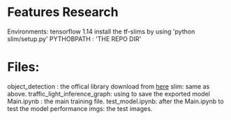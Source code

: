 # Features Research

Environments:
tensorflow 1.14
install the tf-slims by using 'python slim/setup.py'
PYTHOBPATH : 'THE REPO DIR'

# Files:
object_detection : the offical library download from [here](https://github.com/tensorflow/models)
slim: same as above.
traffic_light_inference_graph: using to save the exported model
Main.ipynb : the main training file.
test_model.ipynb: after the Main.ipynb to test the model performance
imgs: the test images.